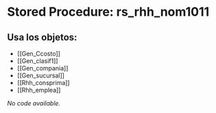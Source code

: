 # Stored Procedure: rs_rhh_nom1011

## Usa los objetos:
- [[Gen_Ccosto]]
- [[Gen_clasif1]]
- [[Gen_compania]]
- [[Gen_sucursal]]
- [[Rhh_consprima]]
- [[Rhh_emplea]]

*No code available.*
